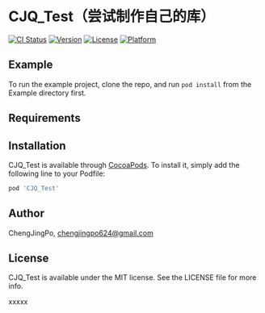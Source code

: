 # CJQ_Test（尝试制作自己的库）


[![CI Status](https://img.shields.io/travis/ChengJingPo/CJQ_Test.svg?style=flat)](https://travis-ci.org/ChengJingPo/CJQ_Test)
[![Version](https://img.shields.io/cocoapods/v/CJQ_Test.svg?style=flat)](https://cocoapods.org/pods/CJQ_Test)
[![License](https://img.shields.io/cocoapods/l/CJQ_Test.svg?style=flat)](https://cocoapods.org/pods/CJQ_Test)
[![Platform](https://img.shields.io/cocoapods/p/CJQ_Test.svg?style=flat)](https://cocoapods.org/pods/CJQ_Test)

## Example

To run the example project, clone the repo, and run `pod install` from the Example directory first.

## Requirements

## Installation

CJQ_Test is available through [CocoaPods](https://cocoapods.org). To install
it, simply add the following line to your Podfile:

```ruby
pod 'CJQ_Test'
```

## Author

ChengJingPo, chengjingpo624@gmail.com

## License

CJQ_Test is available under the MIT license. See the LICENSE file for more info.

xxxxx

